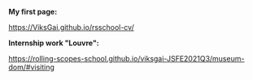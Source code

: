 **My first page:**

https://ViksGai.github.io/rsschool-cv/ 

**Internship work "Louvre":**

https://rolling-scopes-school.github.io/viksgai-JSFE2021Q3/museum-dom/#visiting
